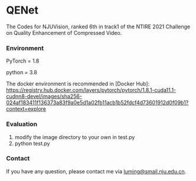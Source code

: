 # QENet
The Codes for NJUVision, ranked 6th in track1 of the NTIRE 2021 Challenge on Quality Enhancement of Compressed Video.
### Environment
PyTorch = 1.8 

python = 3.8

The docker environment is recommended in [Docker Hub]: https://registry.hub.docker.com/layers/pytorch/pytorch/1.8.1-cuda11.1-cudnn8-devel/images/sha256-024af183411f136373a83f9a0e5d1a02fb11acb1b52fdcf4d73601912d0f09b1?context=explore
### Evaluation
1. modify the image directory to your own in test.py
2. python test.py
### Contact
If you have any question, please contact me via luming@smail.nju.edu.cn.
